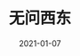 ---
layout: page
title: 无问西东
description: >
  过了爱看美式励志片的年纪。
category: 电影
img: assets/img/movie/2021/无问西东.webp
star: 3
date: 2021-01-07
---